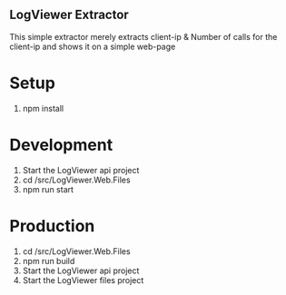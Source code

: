 ## LogViewer Extractor
This simple extractor merely extracts client-ip & Number of calls for the client-ip and shows it on a simple web-page

# Setup
1) npm install

# Development
1) Start the LogViewer api project
2) cd /src/LogViewer.Web.Files
3) npm run start

# Production
1) cd /src/LogViewer.Web.Files
2) npm run build
3) Start the LogViewer api project
4) Start the LogViewer files project